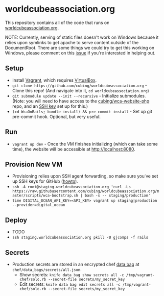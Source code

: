 worldcubeassociation.org
========================

This repository contains all of the code that runs on [worldcubeassociation.org](https://www.worldcubeassociation.org/).

NOTE: Currently, serving of static files doesn't work on Windows because it relies
upon symlinks to get apache to serve content outside of the DocumentRoot. There
are some things we could try to get this working on Windows, please comment
on this [issue](https://github.com/cubing/worldcubeassociation.org/issues/11) if
you're interested in helping out.

## Setup
- Install [Vagrant](https://www.vagrantup.com/), which requires
  [VirtualBox](https://www.virtualbox.org/).
- `git clone https://github.com/cubing/worldcubeassociation.org` - Clone this repo! (And navigate into it, `cd worldcubeassociation.org`)
- `git submodule update --init --recursive` - Initialize submodules. (Note: you will need to have access to the [cubing/wca-website-php](https://github.com/cubing/wca-website-php) repo, and an [SSH key](https://help.github.com/articles/generating-ssh-keys/) set up for this.)
- `(cd WcaOnRails; bundle install) && pre-commit install` - Set up git pre-commit hook. Optional, but very useful.

## Run
- `vagrant up dev` - Once the VM finishes initializing (which can take some time),
  the website will be accessible at [http://localhost:8080](http://localhost:8080).

## Provision New VM
- Provisioning relies upon SSH agent forwarding, so make sure you've set up SSH
  keys for GitHub ([howto](https://help.github.com/articles/generating-ssh-keys/)).
- `ssh -A root@staging.worldcubeassociation.org 'curl -Ls https://raw.githubusercontent.com/cubing/worldcubeassociation.org/master/scripts/wca-bootstrap.sh | bash -s -- staging/production'`
- `time DIGITAL_OCEAN_API_KEY=<API_KEY> vagrant up staging|production --provider=digital_ocean`

## Deploy
- TODO
- `ssh staging.worldcubeassociation.org pkill -U gjcomps -f rails`

## Secrets
- Production secrets are stored in an encrypted chef [data bag](https://docs.chef.io/data_bags.html) at `chef/data_bags/secrets/all.json`.
  - Show secrets: `knife data bag show secrets all -c /tmp/vagrant-chef/solo.rb --secret-file secrets/my_secret_key`
  - Edit secrets: `knife data bag edit secrets all -c /tmp/vagrant-chef/solo.rb --secret-file secrets/my_secret_key`

